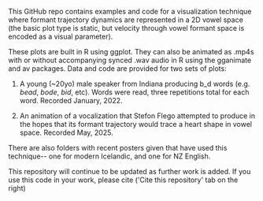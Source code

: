This GitHub repo contains examples and code for a visualization technique where formant trajectory dynamics are represented in a 2D vowel space (the basic plot type is static, but velocity through vowel formant space is encoded as a visual parameter). 

These plots are built in R using ggplot. They can also be animated as .mp4s with or without accompanying synced .wav audio in R using the gganimate and av packages. Data and code are provided for two sets of plots:


1) A young (~20yo) male speaker from Indiana producing b_d words (e.g. *bead*, *bode*, *bid*, etc). Words were read, three repetitions total for each word. Recorded January, 2022.


2) An animation of a vocalization that Stefon Flego attempted to produce in the hopes that its formant trajectory would trace a heart shape in vowel space. Recorded May, 2025.

There are also folders with recent posters given that have used this technique-- one for modern Icelandic, and one for NZ English. 

This repository will continue to be updated as further work is added. If you use this code in your work, please cite ('Cite this repository' tab on the right)
